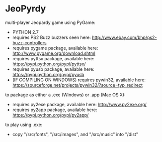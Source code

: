# JeoPyrdy
multi-player Jeopardy game using PyGame:

- PYTHON 2.7
- requires PS2 Buzz buzzers seen here: http://www.ebay.com/bhp/ps2-buzz-controllers
- requires pygame package, available here: http://www.pygame.org/download.shtml
- requires pyttsx package, available here: https://pypi.python.org/pypi/pyttsx/
- requires pyusb package, available here: https://pypi.python.org/pypi/pyusb
- (IF COMPILING ON WINDOWS) requires pywin32, available here: https://sourceforge.net/projects/pywin32/?source=typ_redirect

to package as either a .exe (Windows) or .app (Mac OS X):

- requires py2exe package, available here: http://www.py2exe.org/
- requires py2app package, available here: https://pypi.python.org/pypi/py2app/

to play using .exe:

- copy "/src/fonts", "/src/images", and "/src/music" into "/dist"
